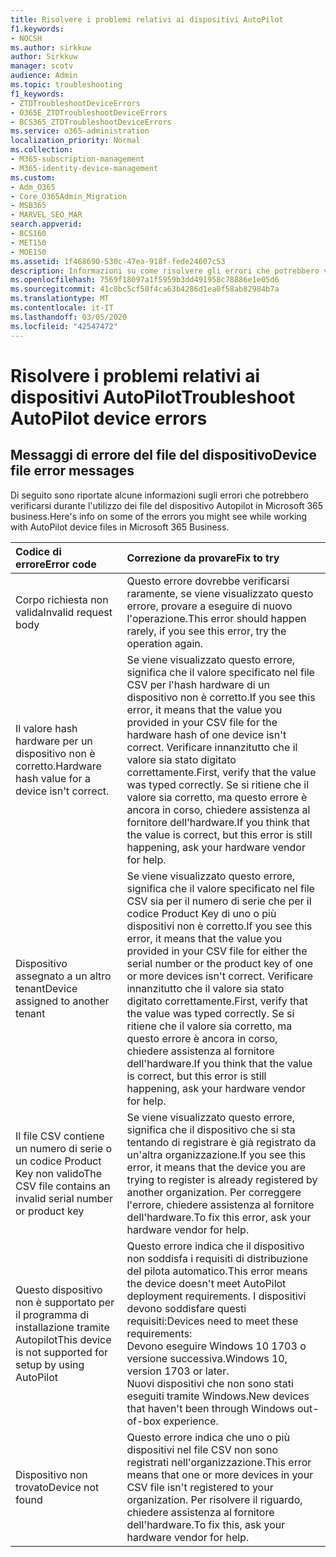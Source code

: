 ```yaml
---
title: Risolvere i problemi relativi ai dispositivi AutoPilot
f1.keywords:
- NOCSH
ms.author: sirkkuw
author: Sirkkuw
manager: scotv
audience: Admin
ms.topic: troubleshooting
f1_keywords:
- ZTDTroubleshootDeviceErrors
- O365E_ZTDTroubleshootDeviceErrors
- BCS365_ZTDTroubleshootDeviceErrors
ms.service: o365-administration
localization_priority: Normal
ms.collection:
- M365-subscription-management
- M365-identity-device-management
ms.custom:
- Adm_O365
- Core_O365Admin_Migration
- MSB365
- MARVEL_SEO_MAR
search.appverid:
- BCS160
- MET150
- MOE150
ms.assetid: 1f468690-530c-47ea-918f-fede24607c53
description: Informazioni su come risolvere gli errori che potrebbero verificarsi durante l'utilizzo di file del dispositivo Autopilot in Microsoft 365 business.
ms.openlocfilehash: 7569f18097a1f5959b3dd491958c78886e1e05d6
ms.sourcegitcommit: 41c0bc5cf50f4ca63b4286d1ea0f58ab82984b7a
ms.translationtype: MT
ms.contentlocale: it-IT
ms.lasthandoff: 03/05/2020
ms.locfileid: "42547472"
---
```

# <a name="troubleshoot-autopilot-device-errors"></a><span data-ttu-id="31700-103">Risolvere i problemi relativi ai dispositivi AutoPilot</span><span class="sxs-lookup"><span data-stu-id="31700-103">Troubleshoot AutoPilot device errors</span></span>

## <a name="device-file-error-messages"></a><span data-ttu-id="31700-104">Messaggi di errore del file del dispositivo</span><span class="sxs-lookup"><span data-stu-id="31700-104">Device file error messages</span></span>

<span data-ttu-id="31700-105">Di seguito sono riportate alcune informazioni sugli errori che potrebbero verificarsi durante l'utilizzo dei file del dispositivo Autopilot in Microsoft 365 business.</span><span class="sxs-lookup"><span data-stu-id="31700-105">Here's info on some of the errors you might see while working with AutoPilot device files in Microsoft 365 Business.</span></span> 
  
|<span data-ttu-id="31700-106">**Codice di errore**</span><span class="sxs-lookup"><span data-stu-id="31700-106">**Error code**</span></span>|<span data-ttu-id="31700-107">**Correzione da provare**</span><span class="sxs-lookup"><span data-stu-id="31700-107">**Fix to try**</span></span>|
|:-----|:-----|
|<span data-ttu-id="31700-108">Corpo richiesta non valida</span><span class="sxs-lookup"><span data-stu-id="31700-108">Invalid request body</span></span>  <br/> |<span data-ttu-id="31700-109">Questo errore dovrebbe verificarsi raramente, se viene visualizzato questo errore, provare a eseguire di nuovo l'operazione.</span><span class="sxs-lookup"><span data-stu-id="31700-109">This error should happen rarely, if you see this error, try the operation again.</span></span>  <br/> |
|<span data-ttu-id="31700-110">Il valore hash hardware per un dispositivo non è corretto.</span><span class="sxs-lookup"><span data-stu-id="31700-110">Hardware hash value for a device isn't correct.</span></span>  <br/> |<span data-ttu-id="31700-111">Se viene visualizzato questo errore, significa che il valore specificato nel file CSV per l'hash hardware di un dispositivo non è corretto.</span><span class="sxs-lookup"><span data-stu-id="31700-111">If you see this error, it means that the value you provided in your CSV file for the hardware hash of one device isn't correct.</span></span> <span data-ttu-id="31700-112">Verificare innanzitutto che il valore sia stato digitato correttamente.</span><span class="sxs-lookup"><span data-stu-id="31700-112">First, verify that the value was typed correctly.</span></span> <span data-ttu-id="31700-113">Se si ritiene che il valore sia corretto, ma questo errore è ancora in corso, chiedere assistenza al fornitore dell'hardware.</span><span class="sxs-lookup"><span data-stu-id="31700-113">If you think that the value is correct, but this error is still happening, ask your hardware vendor for help.</span></span>  <br/> |
|<span data-ttu-id="31700-114">Dispositivo assegnato a un altro tenant</span><span class="sxs-lookup"><span data-stu-id="31700-114">Device assigned to another tenant</span></span>  <br/> |<span data-ttu-id="31700-115">Se viene visualizzato questo errore, significa che il valore specificato nel file CSV sia per il numero di serie che per il codice Product Key di uno o più dispositivi non è corretto.</span><span class="sxs-lookup"><span data-stu-id="31700-115">If you see this error, it means that the value you provided in your CSV file for either the serial number or the product key of one or more devices isn't correct.</span></span> <span data-ttu-id="31700-116">Verificare innanzitutto che il valore sia stato digitato correttamente.</span><span class="sxs-lookup"><span data-stu-id="31700-116">First, verify that the value was typed correctly.</span></span> <span data-ttu-id="31700-117">Se si ritiene che il valore sia corretto, ma questo errore è ancora in corso, chiedere assistenza al fornitore dell'hardware.</span><span class="sxs-lookup"><span data-stu-id="31700-117">If you think that the value is correct, but this error is still happening, ask your hardware vendor for help.</span></span>  <br/> |
|<span data-ttu-id="31700-118">Il file CSV contiene un numero di serie o un codice Product Key non valido</span><span class="sxs-lookup"><span data-stu-id="31700-118">The CSV file contains an invalid serial number or product key</span></span>  <br/> |<span data-ttu-id="31700-119">Se viene visualizzato questo errore, significa che il dispositivo che si sta tentando di registrare è già registrato da un'altra organizzazione.</span><span class="sxs-lookup"><span data-stu-id="31700-119">If you see this error, it means that the device you are trying to register is already registered by another organization.</span></span> <span data-ttu-id="31700-120">Per correggere l'errore, chiedere assistenza al fornitore dell'hardware.</span><span class="sxs-lookup"><span data-stu-id="31700-120">To fix this error, ask your hardware vendor for help.</span></span>  <br/> |
|<span data-ttu-id="31700-121">Questo dispositivo non è supportato per il programma di installazione tramite Autopilot</span><span class="sxs-lookup"><span data-stu-id="31700-121">This device is not supported for setup by using AutoPilot</span></span>  <br/> | <span data-ttu-id="31700-122">Questo errore indica che il dispositivo non soddisfa i requisiti di distribuzione del pilota automatico.</span><span class="sxs-lookup"><span data-stu-id="31700-122">This error means the device doesn't meet AutoPilot deployment requirements.</span></span> <span data-ttu-id="31700-123">I dispositivi devono soddisfare questi requisiti:</span><span class="sxs-lookup"><span data-stu-id="31700-123">Devices need to meet these requirements:</span></span>  <br/>  <span data-ttu-id="31700-124">Devono eseguire Windows 10 1703 o versione successiva.</span><span class="sxs-lookup"><span data-stu-id="31700-124">Windows 10, version 1703 or later.</span></span>  <br/>  <span data-ttu-id="31700-125">Nuovi dispositivi che non sono stati eseguiti tramite Windows.</span><span class="sxs-lookup"><span data-stu-id="31700-125">New devices that haven't been through Windows out-of-box experience.</span></span>  <br/> |
|<span data-ttu-id="31700-126">Dispositivo non trovato</span><span class="sxs-lookup"><span data-stu-id="31700-126">Device not found</span></span>  <br/> |<span data-ttu-id="31700-127">Questo errore indica che uno o più dispositivi nel file CSV non sono registrati nell'organizzazione.</span><span class="sxs-lookup"><span data-stu-id="31700-127">This error means that one or more devices in your CSV file isn't registered to your organization.</span></span> <span data-ttu-id="31700-128">Per risolvere il riguardo, chiedere assistenza al fornitore dell'hardware.</span><span class="sxs-lookup"><span data-stu-id="31700-128">To fix this, ask your hardware vendor for help.</span></span>  <br/> |
